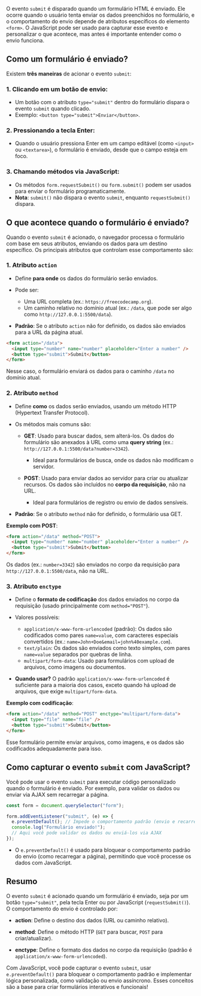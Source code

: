 O evento `submit` é disparado quando um formulário HTML é enviado. Ele ocorre quando o usuário tenta enviar os dados preenchidos no formulário, e o comportamento do envio depende de atributos específicos do elemento `<form>`. O JavaScript pode ser usado para capturar esse evento e personalizar o que acontece, mas antes é importante entender como o envio funciona.

## Como um formulário é enviado?

Existem **três maneiras** de acionar o evento `submit`:
### 1. **Clicando em um botão de envio**:
   - Um botão com o atributo `type="submit"` dentro do formulário dispara o evento `submit` quando clicado.
   - Exemplo: `<button type="submit">Enviar</button>`.
### 2. **Pressionando a tecla Enter**:
   - Quando o usuário pressiona Enter em um campo editável (como `<input>` ou `<textarea>`), o formulário é enviado, desde que o campo esteja em foco.
### 3. **Chamando métodos via JavaScript**:
   - Os métodos `form.requestSubmit()` ou `form.submit()` podem ser usados para enviar o formulário programaticamente.
   - **Nota**: `submit()` não dispara o evento `submit`, enquanto `requestSubmit()` dispara.

## O que acontece quando o formulário é enviado?

Quando o evento `submit` é acionado, o navegador processa o formulário com base em seus atributos, enviando os dados para um destino específico. Os principais atributos que controlam esse comportamento são:

### 1. Atributo `action`
- Define **para onde** os dados do formulário serão enviados.
  
- Pode ser:
  - Uma URL completa (ex.: `https://freecodecamp.org`).
  - Um caminho relativo no domínio atual (ex.: `/data`, que pode ser algo como `http://127.0.0.1:5500/data`).
    
- **Padrão**: Se o atributo `action` não for definido, os dados são enviados para a URL da página atual.

```html
<form action="/data">
  <input type="number" name="number" placeholder="Enter a number" />
  <button type="submit">Submit</button>
</form>
```
Nesse caso, o formulário enviará os dados para o caminho `/data` no domínio atual.

### 2. Atributo `method`
- Define **como** os dados serão enviados, usando um método HTTP (Hypertext Transfer Protocol).
  
- Os métodos mais comuns são:
  - **GET**: Usado para buscar dados, sem alterá-los. Os dados do formulário são anexados à URL como uma **query string** (ex.: `http://127.0.0.1:5500/data?number=3342`).
    - Ideal para formulários de busca, onde os dados não modificam o servidor.
      
  - **POST**: Usado para enviar dados ao servidor para criar ou atualizar recursos. Os dados são incluídos no **corpo da requisição**, não na URL.
    - Ideal para formulários de registro ou envio de dados sensíveis.
      
- **Padrão**: Se o atributo `method` não for definido, o formulário usa GET.

**Exemplo com POST**:
```html
<form action="/data" method="POST">
  <input type="number" name="number" placeholder="Enter a number" />
  <button type="submit">Submit</button>
</form>
```
Os dados (ex.: `number=3342`) são enviados no corpo da requisição para `http://127.0.0.1:5500/data`, não na URL.

### 3. Atributo `enctype`
- Define o **formato de codificação** dos dados enviados no corpo da requisição (usado principalmente com `method="POST"`).
  
- Valores possíveis:
  - `application/x-www-form-urlencoded` (padrão): Os dados são codificados como pares `name=value`, com caracteres especiais convertidos (ex.: `name=John+Doe&email=john%40example.com`).
  - `text/plain`: Os dados são enviados como texto simples, com pares `name=value` separados por quebras de linha.
  - `multipart/form-data`: Usado para formulários com upload de arquivos, como imagens ou documentos.
    
- **Quando usar?** O padrão `application/x-www-form-urlencoded` é suficiente para a maioria dos casos, exceto quando há upload de arquivos, que exige `multipart/form-data`.

**Exemplo com codificação**:
```html
<form action="/data" method="POST" enctype="multipart/form-data">
  <input type="file" name="file" />
  <button type="submit">Submit</button>
</form>
```
Esse formulário permite enviar arquivos, como imagens, e os dados são codificados adequadamente para isso.

## Como capturar o evento `submit` com JavaScript?

Você pode usar o evento `submit` para executar código personalizado quando o formulário é enviado. Por exemplo, para validar os dados ou enviar via AJAX sem recarregar a página.

```javascript
const form = document.querySelector("form");

form.addEventListener("submit", (e) => {
  e.preventDefault(); // Impede o comportamento padrão (envio e recarregamento)
  console.log("Formulário enviado!");
  // Aqui você pode validar os dados ou enviá-los via AJAX
});
```

- O `e.preventDefault()` é usado para bloquear o comportamento padrão do envio (como recarregar a página), permitindo que você processe os dados com JavaScript.

## Resumo

O evento `submit` é acionado quando um formulário é enviado, seja por um botão `type="submit"`, pela tecla Enter ou por JavaScript (`requestSubmit()`). O comportamento do envio é controlado por:

- **action**: Define o destino dos dados (URL ou caminho relativo).
  
- **method**: Define o método HTTP (`GET` para buscar, `POST` para criar/atualizar).
  
- **enctype**: Define o formato dos dados no corpo da requisição (padrão é `application/x-www-form-urlencoded`).
  
Com JavaScript, você pode capturar o evento `submit`, usar `e.preventDefault()` para bloquear o comportamento padrão e implementar lógica personalizada, como validação ou envio assíncrono. Esses conceitos são a base para criar formulários interativos e funcionais!